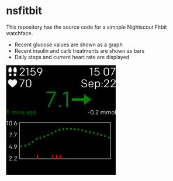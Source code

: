 # nsfitbit

This repository has the source code for a simnple Nightscout Fitbit watchface.

* Recent glucose values are shown as a graph
* Recent insulin and carb treatments are shown as bars
* Daily steps and current heart rate are displayed

![Screenshot](/Screenshot%202019-09-22%20at%2015.07.19.png?raw=true "Screen capture of the watchface")
